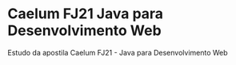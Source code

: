 # Caelum FJ21 Java para Desenvolvimento Web

Estudo da apostila Caelum FJ21 - Java para Desenvolvimento Web